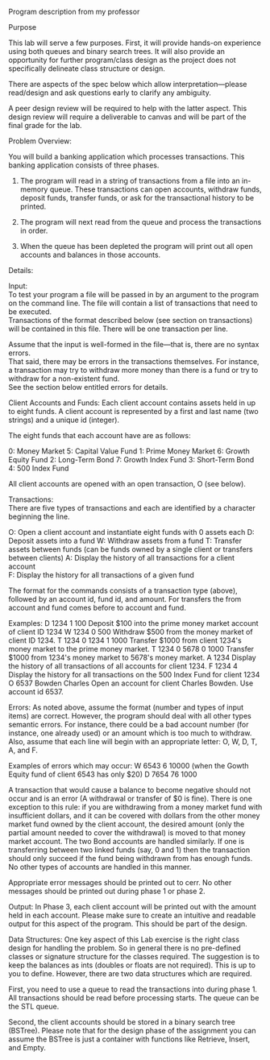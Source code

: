 Program description from my professor

Purpose 
 
This lab will serve a few purposes.  First, it will provide hands-on experience using both queues 
and binary search trees.  It will also provide an opportunity for further program/class design as 
the project does not specifically delineate class structure or design.   
 
There are aspects of the spec below which allow interpretation—please read/design and ask 
questions early to clarify any ambiguity. 
  
A peer design review will be required to help with the latter aspect.  This design review will 
require a deliverable to canvas and will be part of the final grade for the lab. 
 
Problem Overview: 
 
You will build a banking application which processes transactions.  This banking 
application consists of three phases.   
 
1) The program will read in a string of transactions from a file into an in-memory queue. 
These transactions can open accounts, withdraw funds, deposit funds, transfer funds, or ask for 
the transactional history to be printed. 
 
2) The program will next read from the queue and process the transactions in order. 
 
3)  When the queue has been depleted the program will print out all open accounts and 
balances in those accounts. 
 
Details: 
 
Input:   
 To test your program a file will be passed in by an argument to the program on the 
command line.  The file will contain a list of transactions that need to be executed.  
Transactions of the format described below (see section on transactions) will be contained in 
this file.   There will be one transaction per line. 
 
Assume that the input is well-formed in the file—that is, there are no syntax errors.  
That said, there may be errors in the transactions themselves.  For instance, a transaction may 
try to withdraw more money than there is a fund or try to withdraw for a non-existent fund.  
See the section below entitled errors for details.   
 
Client Accounts and Funds: 
 Each client account contains assets held in up to eight funds.  A client account is 
represented by a first and last name (two strings) and a unique id (integer).   
 
The eight funds that each account have are as follows:  
 
0: Money Market   5: Capital Value Fund 
1: Prime Money Market  6: Growth Equity Fund 
2: Long-Term Bond    7: Growth Index Fund 
3: Short-Term Bond   
4: 500 Index Fund     
 
 All client accounts are opened with an open transaction, O (see below). 
 
Transactions:  
There are five types of transactions and each are identified by a character beginning the line.  
 
  O:  Open a client account and instantiate eight funds with 0 assets each 
D:  Deposit assets into a fund 
W: Withdraw assets from a fund 
T:  Transfer assets between funds (can be funds owned by a single client or 
transfers between clients) 
A:  Display the history of all transactions for a client account  
F: Display the history for all transactions of a given fund 
 
The format for the commands consists of a transaction type (above), followed by an account id, 
fund id, and amount.  For transfers the from account and fund comes before to account and 
fund. 
 
Examples: 
D 1234 1 100  Deposit $100 into the prime money market account of client ID 1234 
W 1234 0 500  Withdraw $500 from the money market of client ID 1234. 
T 1234 0 1234 1 1000 Transfer $1000 from client 1234's money market to the prime money market. 
T 1234 0 5678 0 1000  Transfer $1000 from 1234's money market to 5678's money market. 
A 1234    Display the history of all transactions of all accounts for client 1234. 
F 1234 4   Display the history for all transactions on the 500 Index Fund for client 1234 
O 6537 Bowden Charles Open an account for client Charles Bowden.  Use account id 6537. 
  
 
 
Errors: 
As noted above, assume the format (number and types of input items) are correct.  However, 
the program should deal with all other types semantic errors.  For instance, there could be a 
bad account number (for instance, one already used) or an amount which is too much to 
withdraw.  Also, assume that each line will begin with an appropriate letter:  O, W, D, T, A, and 
F. 
   
Examples of errors which may occur: 
 W 6543 6 10000  (when the Gowth Equity fund of client 6543 has only $20) 
 D 7654 76 1000 
  
A transaction that would cause a balance to become negative should not occur and is an error 
(A withdrawal or transfer of $0 is fine).  There is one exception to this rule:  if you are 
withdrawing from a money market fund with insufficient dollars, and it can be covered with 
dollars from the other money market fund owned by the client account, the desired amount 
(only the partial amount needed to cover the withdrawal) is moved to that money market 
account. The two Bond accounts are handled similarly.  If one is transferring between two 
linked funds (say, 0 and 1) then the transaction should only succeed if the fund being 
withdrawn from has enough funds.  No other types of accounts are handled in this manner. 
 
Appropriate error messages should be printed out to cerr.  No other messages should be 
printed out during phase 1 or phase 2. 
 
Output: 
 In Phase 3, each client account will be printed out with the amount held in each 
account.  Please make sure to create an intuitive and readable output for this aspect of the 
program.  This should be part of the design. 
 
Data Structures: 
 One key aspect of this Lab exercise is the right class design for handling the problem.  So 
in general there is no pre-defined classes or signature structure for the classes required.   The 
suggestion is to keep the balances as ints (doubles or floats are not required). This is up to you 
to define.  However, there are two data structures which are required.   
 
First, you need to use a queue to read the transactions into during phase 1.    All 
transactions should be read before processing starts.  The queue can be the STL queue.   
 
Second, the client accounts should be stored in a binary search tree (BSTree).  Please 
note that for the design phase of the assignment you can assume the BSTree is just a container 
with functions like Retrieve, Insert, and Empty. 